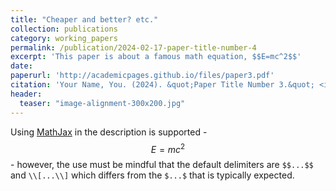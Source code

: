 ```yaml
---
title: "Cheaper and better? etc."
collection: publications
category: working_papers
permalink: /publication/2024-02-17-paper-title-number-4
excerpt: 'This paper is about a famous math equation, $$E=mc^2$$'
date: 
paperurl: 'http://academicpages.github.io/files/paper3.pdf'
citation: 'Your Name, You. (2024). &quot;Paper Title Number 3.&quot; <i>GitHub Journal of Bugs</i>. 1(3).'
header:
  teaser: "image-alignment-300x200.jpg"
---
```


Using [MathJax](https://www.mathjax.org/) in the description is supported - $$E=mc^2$$ - however, the use must be mindful that the default delimiters are `$$...$$` and `\\[...\\]` which differs from the `$...$` that is typically expected.
